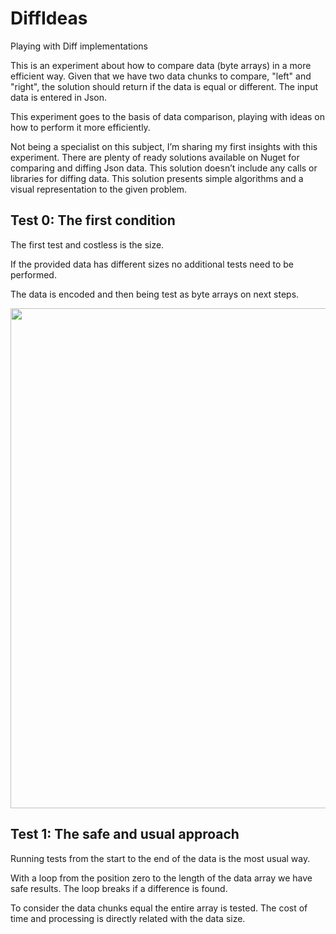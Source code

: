 # DiffIdeas
Playing with Diff implementations

This is an experiment about how to compare data (byte arrays) in a more efficient way. 
Given that we have two data chunks to compare, "left" and "right", the solution should return if the data is equal or different. 
The input data is entered in Json.
  
This experiment goes to the basis of data comparison, playing with ideas on how to perform it more efficiently. 

Not being a specialist on this subject, I’m sharing my first insights with this experiment.
There are plenty of ready solutions available on Nuget for comparing and diffing Json data.
This solution doesn’t include any calls or libraries for diffing data. 
This solution presents simple algorithms and a visual representation to the given problem.

## Test 0: The first condition

The first test and costless is the size. 

If the provided data has different sizes no additional tests need to be performed.

The data is encoded and then being test as byte arrays on next steps.

<img src="http://invent4.com/git/image1.JPG" width="800">

## Test 1: The safe and usual approach

Running tests from the start to the end of the data is the most usual way. 

With a loop from the position zero to the length of the data array we have safe results.
The loop breaks if a difference is found.

To consider the data chunks equal the entire array is tested.
The cost of time and processing is directly related with the data size.



